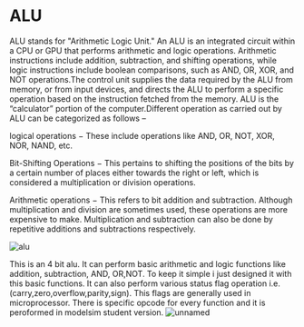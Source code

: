 # ALU
ALU stands for "Arithmetic Logic Unit." An ALU is an integrated circuit within a CPU or GPU that performs arithmetic and logic operations. Arithmetic instructions include addition, subtraction, and shifting operations, while logic instructions include boolean comparisons, such as AND, OR, XOR, and NOT operations.The control unit supplies the data required by the ALU from memory, or from input devices, and directs the ALU to perform a specific operation based on the instruction fetched from the memory. ALU is the “calculator” portion of the computer.Different operation as carried out by ALU can be categorized as follows –

logical operations − These include operations like AND, OR, NOT, XOR, NOR, NAND, etc.

Bit-Shifting Operations − This pertains to shifting the positions of the bits by a certain number of places either towards the right or left, which is considered a multiplication or division operations.

Arithmetic operations − This refers to bit addition and subtraction. Although multiplication and division are sometimes used, these operations are more expensive to make. Multiplication and subtraction can also be done by repetitive additions and subtractions respectively.

![alu](https://user-images.githubusercontent.com/67804840/108409318-19270280-724c-11eb-9cdf-e786010022c9.jpg)

This is an 4 bit alu. It can perform basic arithmetic and logic functions like addition, subtraction, AND, OR,NOT. To keep it simple i just designed it with this basic functions.
It can also perform  various status flag operation i.e.(carry,zero,overflow,parity,sign). This flags are generally used in microprocessor. There is specific opcode for every function and it is peroformed in modelsim student version.
![unnamed](https://user-images.githubusercontent.com/67804840/108415604-c5201c00-7253-11eb-88b4-fdbb006c4286.jpg)

